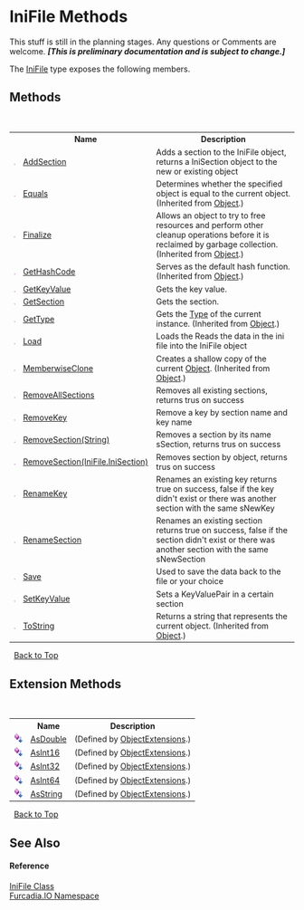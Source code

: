 # IniFile Methods
This stuff is still in the planning stages. Any questions or Comments are welcome. _**\[This is preliminary documentation and is subject to change.\]**_

The <a href="T_Furcadia_IO_IniFile">IniFile</a> type exposes the following members.


## Methods
&nbsp;<table><tr><th></th><th>Name</th><th>Description</th></tr><tr><td>![Public method](media/pubmethod.gif "Public method")</td><td><a href="M_Furcadia_IO_IniFile_AddSection">AddSection</a></td><td>
Adds a section to the IniFile object, returns a IniSection object to the new or existing object</td></tr><tr><td>![Public method](media/pubmethod.gif "Public method")</td><td><a href="http://msdn2.microsoft.com/en-us/library/bsc2ak47" target="_blank">Equals</a></td><td>
Determines whether the specified object is equal to the current object.
 (Inherited from <a href="http://msdn2.microsoft.com/en-us/library/e5kfa45b" target="_blank">Object</a>.)</td></tr><tr><td>![Protected method](media/protmethod.gif "Protected method")</td><td><a href="http://msdn2.microsoft.com/en-us/library/4k87zsw7" target="_blank">Finalize</a></td><td>
Allows an object to try to free resources and perform other cleanup operations before it is reclaimed by garbage collection.
 (Inherited from <a href="http://msdn2.microsoft.com/en-us/library/e5kfa45b" target="_blank">Object</a>.)</td></tr><tr><td>![Public method](media/pubmethod.gif "Public method")</td><td><a href="http://msdn2.microsoft.com/en-us/library/zdee4b3y" target="_blank">GetHashCode</a></td><td>
Serves as the default hash function.
 (Inherited from <a href="http://msdn2.microsoft.com/en-us/library/e5kfa45b" target="_blank">Object</a>.)</td></tr><tr><td>![Public method](media/pubmethod.gif "Public method")</td><td><a href="M_Furcadia_IO_IniFile_GetKeyValue">GetKeyValue</a></td><td>
Gets the key value.</td></tr><tr><td>![Public method](media/pubmethod.gif "Public method")</td><td><a href="M_Furcadia_IO_IniFile_GetSection">GetSection</a></td><td>
Gets the section.</td></tr><tr><td>![Public method](media/pubmethod.gif "Public method")</td><td><a href="http://msdn2.microsoft.com/en-us/library/dfwy45w9" target="_blank">GetType</a></td><td>
Gets the <a href="http://msdn2.microsoft.com/en-us/library/42892f65" target="_blank">Type</a> of the current instance.
 (Inherited from <a href="http://msdn2.microsoft.com/en-us/library/e5kfa45b" target="_blank">Object</a>.)</td></tr><tr><td>![Public method](media/pubmethod.gif "Public method")</td><td><a href="M_Furcadia_IO_IniFile_Load">Load</a></td><td>
Loads the Reads the data in the ini file into the IniFile object</td></tr><tr><td>![Protected method](media/protmethod.gif "Protected method")</td><td><a href="http://msdn2.microsoft.com/en-us/library/57ctke0a" target="_blank">MemberwiseClone</a></td><td>
Creates a shallow copy of the current <a href="http://msdn2.microsoft.com/en-us/library/e5kfa45b" target="_blank">Object</a>.
 (Inherited from <a href="http://msdn2.microsoft.com/en-us/library/e5kfa45b" target="_blank">Object</a>.)</td></tr><tr><td>![Public method](media/pubmethod.gif "Public method")</td><td><a href="M_Furcadia_IO_IniFile_RemoveAllSections">RemoveAllSections</a></td><td>
Removes all existing sections, returns trus on success</td></tr><tr><td>![Public method](media/pubmethod.gif "Public method")</td><td><a href="M_Furcadia_IO_IniFile_RemoveKey">RemoveKey</a></td><td>
Remove a key by section name and key name</td></tr><tr><td>![Public method](media/pubmethod.gif "Public method")</td><td><a href="M_Furcadia_IO_IniFile_RemoveSection_1">RemoveSection(String)</a></td><td>
Removes a section by its name sSection, returns trus on success</td></tr><tr><td>![Public method](media/pubmethod.gif "Public method")</td><td><a href="M_Furcadia_IO_IniFile_RemoveSection">RemoveSection(IniFile.IniSection)</a></td><td>
Removes section by object, returns trus on success</td></tr><tr><td>![Public method](media/pubmethod.gif "Public method")</td><td><a href="M_Furcadia_IO_IniFile_RenameKey">RenameKey</a></td><td>
Renames an existing key returns true on success, false if the key didn't exist or there was another section with the same sNewKey</td></tr><tr><td>![Public method](media/pubmethod.gif "Public method")</td><td><a href="M_Furcadia_IO_IniFile_RenameSection">RenameSection</a></td><td>
Renames an existing section returns true on success, false if the section didn't exist or there was another section with the same sNewSection</td></tr><tr><td>![Public method](media/pubmethod.gif "Public method")</td><td><a href="M_Furcadia_IO_IniFile_Save">Save</a></td><td>
Used to save the data back to the file or your choice</td></tr><tr><td>![Public method](media/pubmethod.gif "Public method")</td><td><a href="M_Furcadia_IO_IniFile_SetKeyValue">SetKeyValue</a></td><td>
Sets a KeyValuePair in a certain section</td></tr><tr><td>![Public method](media/pubmethod.gif "Public method")</td><td><a href="http://msdn2.microsoft.com/en-us/library/7bxwbwt2" target="_blank">ToString</a></td><td>
Returns a string that represents the current object.
 (Inherited from <a href="http://msdn2.microsoft.com/en-us/library/e5kfa45b" target="_blank">Object</a>.)</td></tr></table>&nbsp;
<a href="#inifile-methods">Back to Top</a>

## Extension Methods
&nbsp;<table><tr><th></th><th>Name</th><th>Description</th></tr><tr><td>![Public Extension Method](media/pubextension.gif "Public Extension Method")</td><td><a href="M_Furcadia_Extensions_ObjectExtensions_AsDouble">AsDouble</a></td><td> (Defined by <a href="T_Furcadia_Extensions_ObjectExtensions">ObjectExtensions</a>.)</td></tr><tr><td>![Public Extension Method](media/pubextension.gif "Public Extension Method")</td><td><a href="M_Furcadia_Extensions_ObjectExtensions_AsInt16">AsInt16</a></td><td> (Defined by <a href="T_Furcadia_Extensions_ObjectExtensions">ObjectExtensions</a>.)</td></tr><tr><td>![Public Extension Method](media/pubextension.gif "Public Extension Method")</td><td><a href="M_Furcadia_Extensions_ObjectExtensions_AsInt32">AsInt32</a></td><td> (Defined by <a href="T_Furcadia_Extensions_ObjectExtensions">ObjectExtensions</a>.)</td></tr><tr><td>![Public Extension Method](media/pubextension.gif "Public Extension Method")</td><td><a href="M_Furcadia_Extensions_ObjectExtensions_AsInt64">AsInt64</a></td><td> (Defined by <a href="T_Furcadia_Extensions_ObjectExtensions">ObjectExtensions</a>.)</td></tr><tr><td>![Public Extension Method](media/pubextension.gif "Public Extension Method")</td><td><a href="M_Furcadia_Extensions_ObjectExtensions_AsString">AsString</a></td><td> (Defined by <a href="T_Furcadia_Extensions_ObjectExtensions">ObjectExtensions</a>.)</td></tr></table>&nbsp;
<a href="#inifile-methods">Back to Top</a>

## See Also


#### Reference
<a href="T_Furcadia_IO_IniFile">IniFile Class</a><br /><a href="N_Furcadia_IO">Furcadia.IO Namespace</a><br />